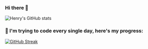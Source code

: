 ### Hi there 👋

![Henry's GitHub stats](https://github-readme-stats.vercel.app/api?username=HZ757&show_icons=true&theme=radical)

### 📅 I'm trying to code every single day, here's my progress:
[![GitHub Streak](http://github-readme-streak-stats.herokuapp.com?user=HZ757&theme=merko&date_format=M%20j%5B%2C%20Y%5D)](https://git.io/streak-stats)

<!--
**HZ757/HZ757** is a ✨ _special_ ✨ repository because its `README.md` (this file) appears on your GitHub profile.

Here are some ideas to get you started:

- 🔭 I’m currently working on ...
- 🌱 I’m currently learning ...
- 👯 I’m looking to collaborate on ...
- 🤔 I’m looking for help with ...
- 💬 Ask me about ...
- 📫 How to reach me: ...
- 😄 Pronouns: ...
- ⚡ Fun fact: ...
-->
